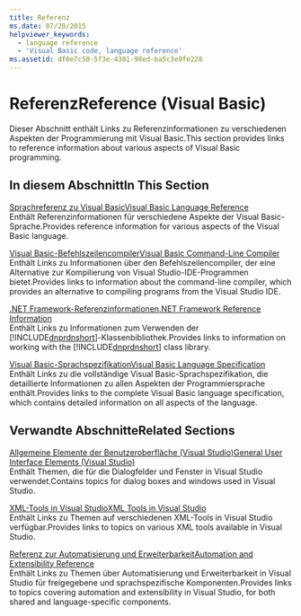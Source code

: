 ```yaml
---
title: Referenz
ms.date: 07/20/2015
helpviewer_keywords:
  - language reference
  - 'Visual Basic code, language reference'
ms.assetid: df6e7c50-5f3e-4381-98ed-ba5c3e9fe228
---
```

# <a name="reference-visual-basic"></a><span data-ttu-id="bc80a-102">Referenz</span><span class="sxs-lookup"><span data-stu-id="bc80a-102">Reference (Visual Basic)</span></span>
<span data-ttu-id="bc80a-103">Dieser Abschnitt enthält Links zu Referenzinformationen zu verschiedenen Aspekten der Programmierung mit Visual Basic.</span><span class="sxs-lookup"><span data-stu-id="bc80a-103">This section provides links to reference information about various aspects of Visual Basic programming.</span></span>  
  
## <a name="in-this-section"></a><span data-ttu-id="bc80a-104">In diesem Abschnitt</span><span class="sxs-lookup"><span data-stu-id="bc80a-104">In This Section</span></span>  
 [<span data-ttu-id="bc80a-105">Sprachreferenz zu Visual Basic</span><span class="sxs-lookup"><span data-stu-id="bc80a-105">Visual Basic Language Reference</span></span>](../../visual-basic/language-reference/index.md)  
 <span data-ttu-id="bc80a-106">Enthält Referenzinformationen für verschiedene Aspekte der Visual Basic-Sprache.</span><span class="sxs-lookup"><span data-stu-id="bc80a-106">Provides reference information for various aspects of the Visual Basic language.</span></span>  
  
 [<span data-ttu-id="bc80a-107">Visual Basic-Befehlszeilencompiler</span><span class="sxs-lookup"><span data-stu-id="bc80a-107">Visual Basic Command-Line Compiler</span></span>](../../visual-basic/reference/command-line-compiler/index.md)  
 <span data-ttu-id="bc80a-108">Enthält Links zu Informationen über den Befehlszeilencompiler, der eine Alternative zur Kompilierung von Visual Studio-IDE-Programmen bietet.</span><span class="sxs-lookup"><span data-stu-id="bc80a-108">Provides links to information about the command-line compiler, which provides an alternative to compiling programs from the Visual Studio IDE.</span></span>  
  
 [<span data-ttu-id="bc80a-109">.NET Framework-Referenzinformationen</span><span class="sxs-lookup"><span data-stu-id="bc80a-109">.NET Framework Reference Information</span></span>](../../visual-basic/reference/net-framework-reference-information.md)  
 <span data-ttu-id="bc80a-110">Enthält Links zu Informationen zum Verwenden der [!INCLUDE[dnprdnshort](~/includes/dnprdnshort-md.md)]-Klassenbibliothek.</span><span class="sxs-lookup"><span data-stu-id="bc80a-110">Provides links to information on working with the [!INCLUDE[dnprdnshort](~/includes/dnprdnshort-md.md)] class library.</span></span>  
  
 [<span data-ttu-id="bc80a-111">Visual Basic-Sprachspezifikation</span><span class="sxs-lookup"><span data-stu-id="bc80a-111">Visual Basic Language Specification</span></span>](../../visual-basic/reference/language-specification/index.md)  
 <span data-ttu-id="bc80a-112">Enthält Links zu die vollständige Visual Basic-Sprachspezifikation, die detaillierte Informationen zu allen Aspekten der Programmiersprache enthält.</span><span class="sxs-lookup"><span data-stu-id="bc80a-112">Provides links to the complete Visual Basic language specification, which contains detailed information on all aspects of the language.</span></span>  
  
## <a name="related-sections"></a><span data-ttu-id="bc80a-113">Verwandte Abschnitte</span><span class="sxs-lookup"><span data-stu-id="bc80a-113">Related Sections</span></span>  
 [<span data-ttu-id="bc80a-114">Allgemeine Elemente der Benutzeroberfläche (Visual Studio)</span><span class="sxs-lookup"><span data-stu-id="bc80a-114">General User Interface Elements (Visual Studio)</span></span>](/visualstudio/ide/reference/general-user-interface-elements-visual-studio)  
 <span data-ttu-id="bc80a-115">Enthält Themen, die für die Dialogfelder und Fenster in Visual Studio verwendet.</span><span class="sxs-lookup"><span data-stu-id="bc80a-115">Contains topics for dialog boxes and windows used in Visual Studio.</span></span>  
  
 [<span data-ttu-id="bc80a-116">XML-Tools in Visual Studio</span><span class="sxs-lookup"><span data-stu-id="bc80a-116">XML Tools in Visual Studio</span></span>](/visualstudio/xml-tools/xml-tools-in-visual-studio)  
 <span data-ttu-id="bc80a-117">Enthält Links zu Themen auf verschiedenen XML-Tools in Visual Studio verfügbar.</span><span class="sxs-lookup"><span data-stu-id="bc80a-117">Provides links to topics on various XML tools available in Visual Studio.</span></span>  
  
 [<span data-ttu-id="bc80a-118">Referenz zur Automatisierung und Erweiterbarkeit</span><span class="sxs-lookup"><span data-stu-id="bc80a-118">Automation and Extensibility Reference</span></span>](/visualstudio/extensibility/extensibility-in-visual-studio)  
 <span data-ttu-id="bc80a-119">Enthält Links zu Themen über Automatisierung und Erweiterbarkeit in Visual Studio für freigegebene und sprachspezifische Komponenten.</span><span class="sxs-lookup"><span data-stu-id="bc80a-119">Provides links to topics covering automation and extensibility in Visual Studio, for both shared and language-specific components.</span></span>
